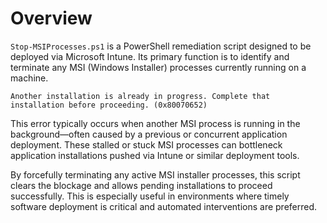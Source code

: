 # Overview
 `Stop-MSIProcesses.ps1`  is a PowerShell remediation script designed to be deployed via Microsoft Intune. Its primary function is to identify and terminate any MSI (Windows Installer) processes currently running on a machine.

 ` Another installation is already in progress. Complete that installation before proceeding. (0x80070652) `

This error typically occurs when another MSI process is running in the background—often caused by a previous or concurrent application deployment. These stalled or stuck MSI processes can bottleneck application installations pushed via Intune or similar deployment tools.

By forcefully terminating any active MSI installer processes, this script clears the blockage and allows pending installations to proceed successfully. This is especially useful in environments where timely software deployment is critical and automated interventions are preferred. 

